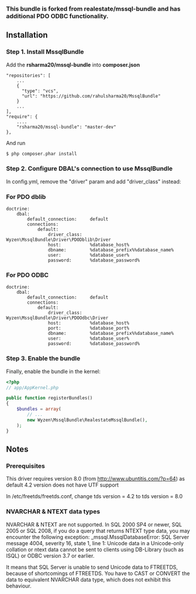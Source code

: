 ### This bundle is forked from realestate/mssql-bundle and has additional PDO ODBC functionality.

Installation
-------

### Step 1. Install MssqlBundle
Add the **rsharma20/mssql-bundle** into **composer.json**

    "repositories": [
        ...
        {
          "type": "vcs",
          "url": "https://github.com/rahulsharma20/MssqlBundle"
        }
        ...
    ],
    "require": {
        ....
        "rsharma20/mssql-bundle": "master-dev"
    },

And run
``` bash
$ php composer.phar install
```
### Step 2. Configure DBAL's connection to use MssqlBundle
In config.yml, remove the "driver" param and add "driver_class" instead:

### For PDO dblib
```
doctrine:
    dbal:
        default_connection:     default
        connections:
            default:
                driver_class:   Wyzen\MssqlBundle\Driver\PDODblib\Driver
                host:           %database_host%
                dbname:         %database_prefix%%database_name%
                user:           %database_user%
                password:       %database_password%
```

### For PDO ODBC
```
doctrine:
    dbal:
        default_connection:     default
        connections:
            default:
                driver_class:   Wyzen\MssqlBundle\Driver\PDOOdbc\Driver
                host:           %database_host%
                port:           %database_port%
                dbname:         %database_prefix%%database_name%
                user:           %database_user%
                password:       %database_password%
```

### Step 3. Enable the bundle
Finally, enable the bundle in the kernel:

``` php
<?php
// app/AppKernel.php

public function registerBundles()
{
    $bundles = array(
        // ...
        new Wyzen\MssqlBundle\RealestateMssqlBundle(),
    );
}
```

Notes
-------
### Prerequisites
This driver requires version 8.0 (from http://www.ubuntitis.com/?p=64) as default 4.2 version does not have UTF support

In /etc/freetds/freetds.conf, change
tds version = 4.2
to
tds version = 8.0

### NVARCHAR & NTEXT data types
NVARCHAR & NTEXT are not supported.
In SQL 2000 SP4 or newer, SQL 2005 or SQL 2008, if you do a query that returns NTEXT type data, you may encounter the following exception:
_mssql.MssqlDatabaseError: SQL Server message 4004, severity 16, state 1, line 1:
Unicode data in a Unicode-only collation or ntext data cannot be sent to clients using DB-Library (such as ISQL) or ODBC version 3.7 or earlier.

It means that SQL Server is unable to send Unicode data to FTREETDS, because of shortcomings of FTREETDS. You have to CAST or CONVERT the data to equivalent NVARCHAR data type, which does not exhibit this behaviour.



